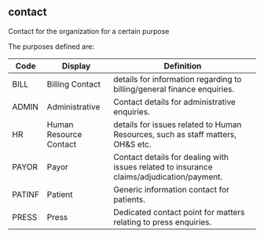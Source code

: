 ## contact

Contact for the organization for a certain purpose

The purposes defined are:

|Code	|Display	|Definition|
|------|------|------|
|BILL|	Billing	Contact |details for information regarding to billing/general finance enquiries.
|ADMIN|	Administrative|	Contact details for administrative enquiries.
|HR	|Human Resource	Contact| details for issues related to Human Resources, such as staff matters, OH&S etc.
|PAYOR	|Payor|	Contact details for dealing with issues related to insurance claims/adjudication/payment.
|PATINF	|Patient|	Generic information contact for patients.
|PRESS	|Press|	Dedicated contact point for matters relating to press enquiries.


